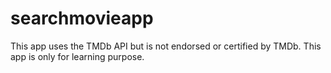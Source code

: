 # searchmovieapp
This app uses the TMDb API but is not endorsed or certified by TMDb. This app is only for learning purpose.
